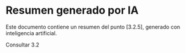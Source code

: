 # Resumen generado por IA

Este documento contiene un resumen del punto [3.2.5], generado con inteligencia artificial.

Consultar 3.2
